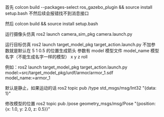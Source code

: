首先
colcon build --packages-select ros_gazebo_plugin && source install setup.bash
不然后续会报错找不到消息接口

然后
colcon build && source install setup.bash

运行摄像头仿真
ros2 launch camera_sim_pkg camera.launch.py

运行目标仿真
ros2 launch target_model_pkg target_action.launch.py
不加参数就是默认在 5 1 0.5 的位置生成箭头
参数有
model 模型文件
model_name 模型名字（不能生成名字一样的模型）
x
y
z
roll

例如：ros2 launch target_model_pkg target_action.launch.py model:=src/target_model_pkg/urdf/armor/armor_1.sdf model_name:=armor_1

默认是静止，如果运动的话
ros2 topic pub /type std_msgs/msg/Int32 "{data: 1}"

修改模型的位置
ros2 topic pub /pose geometry_msgs/msg/Pose "{position: {x: 1.0, y: 2.0, z: 0.5}}"
